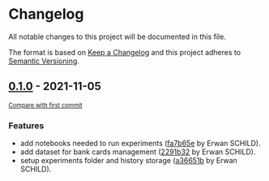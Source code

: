 # Changelog
All notable changes to this project will be documented in this file.

The format is based on [Keep a Changelog](http://keepachangelog.com/en/1.0.0/) and this project adheres to [Semantic Versioning](http://semver.org/spec/v2.0.0.html).

<!-- insertion marker -->

## [0.1.0](https://github.com/cognitivefactory/interactive-clustering-comparative-study/releases/tag/0.1.0) - 2021-11-05

<small>[Compare with first commit](https://github.com/cognitivefactory/interactive-clustering-comparative-study/compare/3c9f47c55a0fd3ff82a07b17ec677bdbf5e7bab5...0.1.0)</small>

### Features
- add notebooks needed to run experiments ([fa7b65e](https://github.com/cognitivefactory/interactive-clustering-comparative-study/commit/fa7b65e6b0ffb7310492888c8bc363605f231e2c) by Erwan SCHILD).
- add dataset for bank cards management ([2291b32](https://github.com/cognitivefactory/interactive-clustering-comparative-study/commit/2291b324adae453a3210b1b733c63f144a213bd0) by Erwan SCHILD).
- setup experiments folder and history storage ([a36651b](https://github.com/cognitivefactory/interactive-clustering-comparative-study/commit/a36651b36916df3bb7d870f43c9550a3746dfce6) by Erwan SCHILD).